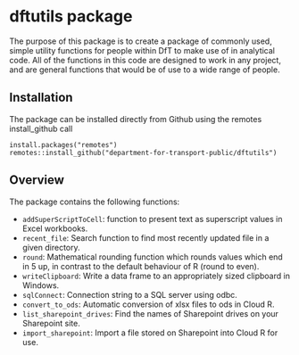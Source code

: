 # dftutils package

The purpose of this package is to create a package of commonly used, simple utility functions for people within DfT to make use of in analytical code. All of the functions in this code are designed to work in any project, and are general functions that would be of use to a wide range of people.

## Installation

The package can be installed directly from Github using the remotes install_github call

```
install.packages("remotes")
remotes::install_github("department-for-transport-public/dftutils")
```

## Overview

The package contains the following functions:

* `addSuperScriptToCell`: function to present text as superscript values in Excel workbooks.
* `recent_file`: Search function to find most recently updated file in a given directory.
* `round`: Mathematical rounding function which rounds values which end in 5 up, in contrast to the default behaviour of R (round to even).
* `writeClipboard`: Write a data frame to an appropriately sized clipboard in Windows.
* `sqlConnect`: Connection string to a SQL server using odbc.
* `convert_to_ods`: Automatic conversion of xlsx files to ods in Cloud R.
* `list_sharepoint_drives`: Find the names of Sharepoint drives on your Sharepoint site.
* `import_sharepoint`: Import a file stored on Sharepoint into Cloud R for use.
